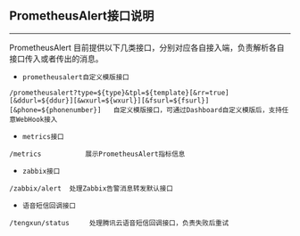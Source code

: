 ## PrometheusAlert接口说明

--------------------------------------

PrometheusAlert 目前提供以下几类接口，分别对应各自接入端，负责解析各自接口传入或者传出的消息。

- `prometheusalert自定义模版接口`

```
/prometheusalert?type=${type}&tpl=${template}[&rr=true][&ddurl=${ddur}][&wxurl=${wxurl}][&fsurl=${fsurl}][&phone=${phonenumber}]   自定义模版接口，可通过Dashboard自定义模版后，支持任意WebHook接入
```

- `metrics接口`

```
/metrics           展示PrometheusAlert指标信息
```

- `zabbix接口`

```
/zabbix/alert  处理Zabbix告警消息转发默认接口
```

- `语音短信回调接口`

```
/tengxun/status     处理腾讯云语音短信回调接口，负责失败后重试
```

